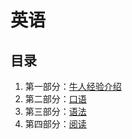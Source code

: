 # 英语

## 目录

1. 第一部分：[牛人经验介绍](./1_牛人.md)
2. 第二部分：[口语](./2_口语.md)
3. 第三部分：[语法](./3_语法.md)
4. 第四部分：[阅读](./4_阅读.md)
